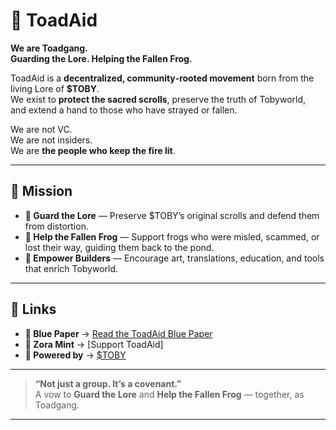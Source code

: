# 🐸 ToadAid

**We are Toadgang.**  
**Guarding the Lore. Helping the Fallen Frog.**  

ToadAid is a **decentralized, community‑rooted movement** born from the living Lore of **$TOBY**.  
We exist to **protect the sacred scrolls**, preserve the truth of Tobyworld,  
and extend a hand to those who have strayed or fallen.  

We are not VC.  
We are not insiders.  
We are **the people who keep the fire lit**.  

---

## 🌱 Mission

- **📜 Guard the Lore** — Preserve $TOBY’s original scrolls and defend them from distortion.  
- **🐸 Help the Fallen Frog** — Support frogs who were misled, scammed, or lost their way, guiding them back to the pond.  
- **🎨 Empower Builders** — Encourage art, translations, education, and tools that enrich Tobyworld.  

---

## 🔗 Links

- **📘 Blue Paper** → [Read the ToadAid Blue Paper](https://toadaid.github.io/bluepaper.html)  
- **🌱 Zora Mint** → [Support ToadAid]
- **💠 Powered by** → [$TOBY](https://basescan.org/token/0xb8D98a102b0079B69FFbc760C8d857A31653e56e)  

---

> **“Not just a group. It’s a covenant.”**  
> A vow to **Guard the Lore** and **Help the Fallen Frog** — together, as Toadgang.

---
